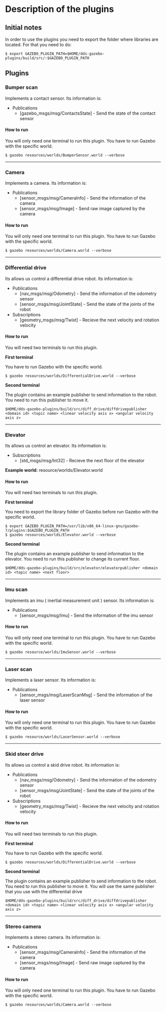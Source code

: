 # Description of the plugins

## Initial notes
In order to use the plugins you need to export the folder where libraries are located. For that you need to do:

```
$ export GAZEBO_PLUGIN_PATH=$HOME/dds-gazebo-plugins/build/src/:$GAZEBO_PLUGIN_PATH
```

## Plugins

### Bumper scan
Implements a contact sensor. Its information is:
* Publications 
    * [gazebo_msgs/msg/ContactsState] - Send the state of the contact sensor

#### How to run
You will only need one terminal to run this plugin. You have to run Gazebo with the specific world.

```
$ gazebo resources/worlds/BumperSensor.world --verbose
```
<hr/> 

### Camera
Implements a camera. Its information is:
* Publications 
    * [sensor_msgs/msg/CameraInfo] - Send the information of the camera 
    * [sensor_msgs/msg/Image] - Send raw image captured by the camera

#### How to run
You will only need one terminal to run this plugin. You have to run Gazebo with the specific world.

```
$ gazebo resources/worlds/Camera.world --verbose
```

<hr/> 

### Differential drive
Its allows us control a differential drive robot. Its information is:
* Publications 
    * [nav_msgs/msg/Odometry] - Send the information of the odometry sensor
    * [sensor_msgs/msg/JointState] - Send the state of the joints of the robot
* Subscriptions
    * [geometry_msgs/msg/Twist] - Recieve the next velocity and rotation velocity

#### How to run
You will need two terminals to run this plugin. 

**First terminal**

You have to run Gazebo with the specific world.

```
$ gazebo resources/worlds/DifferentialDrive.world --verbose
```
**Second terminal**

The plugin contains an example publisher to send information to the robot. You need to run this publisher to move it.
```
$HOME/dds-gazebo-plugins/build/src/diff_drive/diffdrivepublisher <domain id> <topic name> <linear velocity axis x> <angular velocity axis z>
```
<hr/> 

### Elevator
Its allows us control an elevator. Its information is:
* Subscriptions
    * [std_msgs/msg/Int32] - Recieve the next floor of the elevator

**Example world:** resource/worlds/Elevator.world

#### How to run
You will need two terminals to run this plugin. 

**First terminal**

You need to export the library folder of Gazebo before run Gazebo with the specific world.

```
$ export GAZEBO_PLUGIN_PATH=/usr/lib/x86_64-linux-gnu/gazebo-7/plugins:$GAZEBO_PLUGIN_PATH
$ gazebo resources/worlds/Elevator.world --verbose
```
**Second terminal**

The plugin contains an example publisher to send information to the elevator. You need to run this publisher to change its current floor.
```
$HOME/dds-gazebo-plugins/build/src/elevator/elevatorpublisher <domain id> <topic name> <next floor>
```
<hr/> 

### Imu scan
Implements an imu ( inertial measurement unit ) sensor. Its information is:
* Publications 
    * [sensor_msgs/msg/Imu] - Send the information of the imu sensor

#### How to run
You will only need one terminal to run this plugin. You have to run Gazebo with the specific world.

```
$ gazebo resource/worlds/ImuSensor.world --verbose
```

<hr/> 

### Laser scan
Implements a laser sensor. Its information is:
* Publications 
    * [sensor_msgs/msg/LaserScanMsg] - Send the information of the laser sensor

#### How to run
You will only need one terminal to run this plugin. You have to run Gazebo with the specific world.

```
$ gazebo resource/worlds/LaserSensor.world --verbose
```

<hr/> 

### Skid steer drive
Its allows us control a skid drive robot. Its information is:
* Publications 
    * [nav_msgs/msg/Odometry] - Send the information of the odometry sensor
    * [sensor_msgs/msg/JointState] - Send the state of the joints of the robot
* Subscriptions
    * [geometry_msgs/msg/Twist] - Recieve the next velocity and rotation velocity

#### How to run
You will need two terminals to run this plugin. 

**First terminal**

You have to run Gazebo with the specific world.

```
$ gazebo resources/worlds/DifferentialDrive.world --verbose
```
**Second terminal**

The plugin contains an example publisher to send information to the robot. You need to run this publisher to move it. You will use the same publisher that you use with the differential drive
```
$HOME/dds-gazebo-plugins/build/src/diff_drive/diffdrivepublisher <domain id> <topic name> <linear velocity axis x> <angular velocity axis z>
```
<hr/> 

### Stereo camera
Implements a stereo camera. Its information is:
* Publications 
    * [sensor_msgs/msg/CameraInfo] - Send the information of the camera 
    * [sensor_msgs/msg/Image] - Send raw image captured by the camera

#### How to run
You will only need one terminal to run this plugin. You have to run Gazebo with the specific world.

```
$ gazebo resources/worlds/Camera.world --verbose
```

